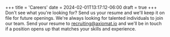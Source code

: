 +++
title = 'Careers'
date = 2024-02-01T13:17:12-06:00
draft = true
+++
Don't see what you're looking for?  Send us your resume and we'll keep it on file for future openings.  We're always looking for talented individuals to join our team.  Send your resume to [recruiting@axiomat.io](mailto:recruiting@axiomat.io) and we'll be in touch if a position opens up that matches your skills and experience.